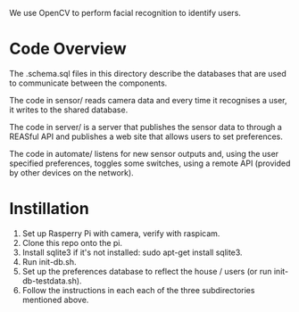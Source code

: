 We use OpenCV to perform facial recognition to identify users.

Code Overview
=============

The .schema.sql files in this directory describe the databases that are used to communicate between
the components.

The code in sensor/ reads camera data and every time it recognises a user, it writes to the shared
database.

The code in server/ is a server that publishes the sensor data to through a REASful API and
publishes a web site that allows users to set preferences.

The code in automate/ listens for new sensor outputs and, using the user specified preferences,
toggles some switches, using a remote API (provided by other devices on the network).

Instillation
============

1. Set up Rasperry Pi with camera, verify with raspicam.
2. Clone this repo onto the pi.
3. Install sqlite3 if it's not installed: sudo apt-get install sqlite3.
3. Run init-db.sh.
4. Set up the preferences database to reflect the house / users (or run init-db-testdata.sh).
4. Follow the instructions in each each of the three subdirectories mentioned above.
